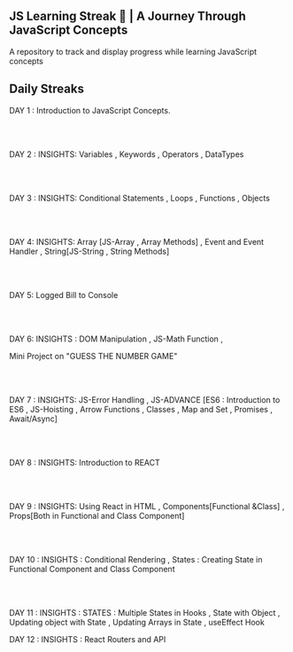 
<h2>JS Learning Streak 📘 | A Journey Through JavaScript Concepts</h2>
A repository to track and display progress while learning JavaScript concepts

<h2>Daily Streaks</h2>

DAY 1 :
Introduction to JavaScript Concepts.

<br></br>

DAY 2 :
INSIGHTS:  Variables , Keywords , Operators , DataTypes

<br></br>

DAY 3 : 
INSIGHTS: Conditional Statements , Loops , Functions , Objects

<br></br>


DAY 4:
INSIGHTS: Array [JS-Array , Array Methods] , Event and Event Handler , String[JS-String , String Methods] 


<br></br>

DAY 5:
Logged Bill to Console


<br></br>


DAY 6:
INSIGHTS : DOM Manipulation ,  JS-Math Function , 

Mini Project on "GUESS THE NUMBER GAME"


<br></br>


DAY 7 :
INSIGHTS: JS-Error Handling , JS-ADVANCE [ES6 : Introduction to ES6 , JS-Hoisting , Arrow Functions , Classes , Map and Set , Promises ,  Await/Async]



<br></br>

DAY 8 : 
INSIGHTS: Introduction to REACT 


<br></br>


DAY 9 : 
INSIGHTS: Using React in HTML , Components[Functional &Class] , Props[Both in Functional and Class Component]


<br></br>

DAY 10 :
INSIGHTS : Conditional Rendering , States : Creating State in Functional Component and Class Component 


<br></br>

DAY 11 :
INSIGHTS : STATES : Multiple States in Hooks , State with Object , Updating object with State , Updating Arrays in State , useEffect Hook

DAY 12 :
INSIGHTS : React Routers and API



